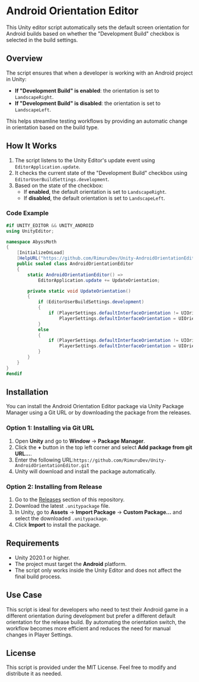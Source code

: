 # Android Orientation Editor

This Unity editor script automatically sets the default screen orientation for Android builds based on whether the "Development Build" checkbox is selected in the build settings.

## Overview

The script ensures that when a developer is working with an Android project in Unity:

- **If "Development Build" is enabled**: the orientation is set to `LandscapeRight`.
- **If "Development Build" is disabled**: the orientation is set to `LandscapeLeft`.

This helps streamline testing workflows by providing an automatic change in orientation based on the build type.

## How It Works

1. The script listens to the Unity Editor's update event using `EditorApplication.update`.
2. It checks the current state of the "Development Build" checkbox using `EditorUserBuildSettings.development`.
3. Based on the state of the checkbox:
    - If **enabled**, the default orientation is set to `LandscapeRight`.
    - If **disabled**, the default orientation is set to `LandscapeLeft`.

### Code Example

```csharp
#if UNITY_EDITOR && UNITY_ANDROID
using UnityEditor;

namespace AbyssMoth
{
    [InitializeOnLoad]
    [HelpURL("https://github.com/RimuruDev/Unity-AndroidOrientationEditor")]
    public sealed class AndroidOrientationEditor
    {
        static AndroidOrientationEditor() =>
            EditorApplication.update += UpdateOrientation;

        private static void UpdateOrientation()
        {
            if (EditorUserBuildSettings.development)
            {
                if (PlayerSettings.defaultInterfaceOrientation != UIOrientation.LandscapeRight)
                    PlayerSettings.defaultInterfaceOrientation = UIOrientation.LandscapeRight;
            }
            else
            {
                if (PlayerSettings.defaultInterfaceOrientation != UIOrientation.LandscapeLeft)
                    PlayerSettings.defaultInterfaceOrientation = UIOrientation.LandscapeLeft;
            }
        }
    }
}
#endif
```

## Installation

You can install the Android Orientation Editor package via Unity Package Manager using a Git URL or by downloading the package from the releases.

### Option 1: Installing via Git URL

1. Open **Unity** and go to **Window** -> **Package Manager**.
2. Click the **+** button in the top left corner and select **Add package from git URL...**.
3. Enter the following URL:``` https://github.com/RimuruDev/Unity-AndroidOrientationEditor.git ```
4. Unity will download and install the package automatically.

### Option 2: Installing from Release

1. Go to the [Releases](https://github.com/RimuruDev/Unity-AndroidOrientationEditor/releases) section of this repository.
2. Download the latest `.unitypackage` file.
3. In Unity, go to **Assets** -> **Import Package** -> **Custom Package...** and select the downloaded `.unitypackage`.
4. Click **Import** to install the package.

## Requirements

- Unity 2020.1 or higher.
- The project must target the **Android** platform.
- The script only works inside the Unity Editor and does not affect the final build process.

## Use Case

This script is ideal for developers who need to test their Android game in a different orientation during development but prefer a different default orientation for the release build. By automating the orientation switch, the workflow becomes more efficient and reduces the need for manual changes in Player Settings.

## License

This script is provided under the MIT License. Feel free to modify and distribute it as needed.